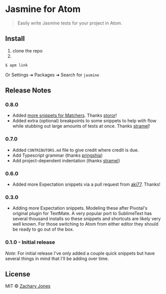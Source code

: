 # Jasmine for Atom

> Easily write Jasmine tests for your project in Atom.

## Install

1. clone the repo
2.
```bash
$ apm link
```

Or Settings ➔ Packages ➔ Search for `jasmine`

## Release Notes

### 0.8.0

* Added [more snippets for Matchers](https://github.com/zacharytamas/atom-jasmine/commit/b275251fbfec94b1d3ae3a9131a2e8e25b56143e). Thanks [storor](https://github.com/storor)!
* Added extra (optional) breakpoints to some snippets to help with flow while stubbing out large amounts of tests at once. Thanks [stramel](http://github.com/stramel)!


### 0.7.0

* Added `CONTRIBUTORS.md` file to give credit where credit is due.
* Add Typescript grammar (thanks [pringshia](http://github.com/pringshia))
* Add project-dependent indentation (thanks [stramel](http://github.com/stramel))

### 0.6.0

* Added more Expectation snippets via a pull request from [aki77](http://github.com/aki77). Thanks!

### 0.3.0

* Adding more Expectation snippets. Modeling these after Pivotal's
  original plugin for TextMate. A very popular port to SublimeText
  has several thousand installs so these snippets and shortcuts are
  likely very well known. For those switching to Atom from either
  editor they should be ready to go out of the box.

### 0.1.0 - Initial release

*Note*: For initial release I've only added a couple quick snippets but have several things in mind that I'll be adding over time.

## License

MIT © [Zachary Jones](http://github.com/zacharytamas)
